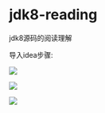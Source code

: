 # jdk8-reading

jdk8源码的阅读理解

导入idea步骤:

![](https://cdn.jsdelivr.net/gh/xirui0920/images/public/1603179391571-1603179391568.png)

![](https://cdn.jsdelivr.net/gh/xirui0920/images/public/1603179401883-1603179401879.png)

![](https://cdn.jsdelivr.net/gh/xirui0920/images/public/1603179886142-1603179886137.png)
